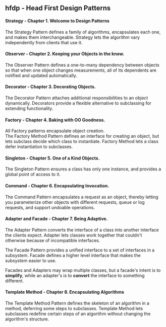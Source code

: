 hfdp - Head First Design Patterns
---------------------------------

#### Strategy 	- Chapter 1. Welcome to Design Patterns  
The Strategy Pattern defines a family of algorithms, encapsulates each one,
and makes them interchangeable.
Strategy lets the algorithm vary independently from clients that use it.  

#### Observer    - Chapter 2. Keeping your Objects in the know.  
The Observer Pattern defines a one-to-many dependency between 
objects so that when one object changes measurements, all of its dependents
are notified and updated automatically.

#### Decorator   - Chapter 3. Decorating Objects.  
The Decorator Pattern attaches additional responsibilities to an object
dynamically. Decorators provide a flexible alternative to subclassing 
for extending functionality.

#### Factory     - Chapter 4. Baking with OO Goodness.
All Factory patterns encapsulate object creation.  
The Factory Method Pattern defines an interface for creating an object, 
but lets subclass decide which class to instantiate. Factory Method lets
a class defer instantiation to subclasses.


#### Singleton   - Chapter 5. One of a Kind Objects.

The Singleton Pattern ensures a class has only one instance, and provides 
a global point of access to it.


#### Command    - Chapter 6. Encapsulating Invocation.

The Command Pattern encapsulates a request as an object, thereby letting you
parameterize other objects with different requests, queue or log requests,
and support undoable operations.


#### Adapter and Facade     - Chapter 7. Being Adaptive.

The Adapter Pattern converts the interface of a class into another interface
the clients expect. Adapter lets classes work together that couldn't otherwise
because of incompatible interfaces.

The Facade Pattern provides a unified interface to a set of interfaces 
in a subsystem. Facade defines a higher level interface that makes 
the subsystem easier to use.

Facades and Adapters may wrap multiple classes, but a facade's intent
is to __simplify__, while an adapter's is to __convert__ the interface
to something different.


#### Template Method    - Chapter 8. Encapsulating Algorithms

The Template Method Pattern defines the skeleton of an algorithm in a method,
deferring some steps to subclasses. Template Method lets subclasses redefine
certain steps of an algorithm without changing the algorithm's structure.
